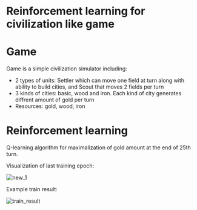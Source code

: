 # Reinforcement learning for civilization like game

# Game
Game is a simple civilization simulator including: 
- 2 types of units: Settler which can move one field at turn along with ability to build cities, and Scout that moves 2 fields per turn
- 3 kinds of cities: basic, wood and iron. Each kind of city generates diffrent amount of gold per turn
- Resources: gold, wood, iron

# Reinforcement learning
Q-learning algorithm for maximalization of gold amount at the end of 25th turn. 

Visualization of last training epoch:

![new_1](https://github.com/plmrr/reinforcement-learning/assets/130595899/8f02e1c5-5211-46ed-a8fd-aa68587dba86)

Example train result:

![train_result](https://github.com/plmrr/reinforcement-learning/assets/130595899/714a6d23-ed13-4b7c-82e0-3bfd93f4a19e)
